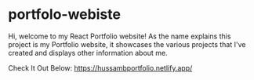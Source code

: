# portfolo-webiste

Hi, welcome to my React Portfolio website! 
As the name explains this project is my Portfolio website, it showcases the various projects that I've created and displays other information about me. 

Check It Out Below:
https://hussambportfolio.netlify.app/
